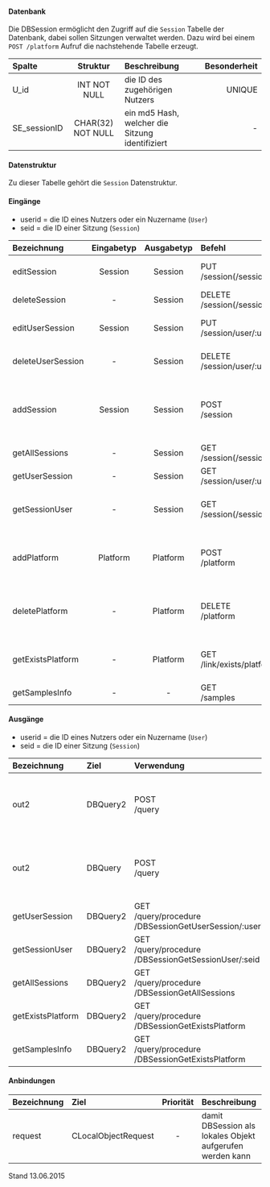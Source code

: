 <!--
  - @file de.md
  -
  - @license http://www.gnu.org/licenses/gpl-3.0.html GPL version 3
  -
  - @package OSTEPU (https://github.com/ostepu/system)
  - @since 0.3.4
  -
  - @author Till Uhlig <till.uhlig@student.uni-halle.de>
  - @date 2015
 -->

#### Datenbank
Die DBSession ermöglicht den Zugriff auf die `Session` Tabelle der Datenbank, dabei sollen
Sitzungen verwaltet werden.
Dazu wird bei einem `POST /platform` Aufruf die nachstehende Tabelle erzeugt.

| Spalte     | Struktur        | Beschreibung | Besonderheit |
| :------    |:---------:      | :------------| -----------: |
|U_id        |INT NOT NULL     | die ID des zugehörigen Nutzers |UNIQUE|
|SE_sessionID|CHAR(32) NOT NULL| ein md5 Hash, welcher die Sitzung identifiziert |-|

#### Datenstruktur
Zu dieser Tabelle gehört die `Session` Datenstruktur.

#### Eingänge
- userid = die ID eines Nutzers oder ein Nuzername (`User`)
- seid = die ID einer Sitzung (`Session`)

| Bezeichnung  | Eingabetyp  | Ausgabetyp | Befehl | Beschreibung |
| :----------- |:-----------:| :---------:| :----- | :----------- |
|editSession|Session|Session|PUT<br>/session(/session)/:seid| editiert eine existierende Sitzung |
|deleteSession|-|Session|DELETE<br>/session(/session)/:seid| entfernt eine Sitzung |
|editUserSession|Session|Session|PUT<br>/session/user/:userid| editiert die Sitzung eines Nutzers |
|deleteUserSession|-|Session|DELETE<br>/session/user/:userid| entfernt die Sitzung eines Nutzers |
|addSession|Session|Session|POST<br>/session| fügt eine neue Sitzung ein (sofern bereits eine existiert, wird diese überschrieben) |
|getAllSessions|-|Session|GET<br>/session(/session)| liefert alle Sitzungen |
|getUserSession|-|Session|GET<br>/session/user/:userid| die Sitzung eines Nutzers |
|getSessionUser|-|Session|GET<br>/session(/session)/:seid| die Sitzungsdaten zu einer Sitzungs-ID |
|addPlatform|Platform|Platform|POST<br>/platform|installiert dies zugehörige Tabelle und die Prozeduren für diese Plattform|
|deletePlatform|-|Platform|DELETE<br>/platform|entfernt die Tabelle und Prozeduren aus der Plattform|
|getExistsPlatform|-|Platform|GET<br>/link/exists/platform| prüft, ob die Tabelle und die Prozeduren existieren |
|getSamplesInfo|-|-|GET<br>/samples| ??? |

#### Ausgänge
- userid = die ID eines Nutzers oder ein Nuzername (`User`)
- seid = die ID einer Sitzung (`Session`)

| Bezeichnung  | Ziel  | Verwendung | Beschreibung |
| :----------- |:----- | :--------- | :----------- |
|out2|DBQuery2|POST<br>/query| wird für EDIT, DELETE<br>und POST<br>SQL-Templates verwendet |
|out2|DBQuery|POST<br>/query| wird für EDIT, DELETE<br>und POST<br>SQL-Templates verwendet |
|getUserSession|DBQuery2|GET<br>/query/procedure<br>/DBSessionGetUserSession/:userid| Prozeduraufruf |
|getSessionUser|DBQuery2|GET<br>/query/procedure<br>/DBSessionGetSessionUser/:seid| Prozeduraufruf |
|getAllSessions|DBQuery2|GET<br>/query/procedure<br>/DBSessionGetAllSessions| Prozeduraufruf |
|getExistsPlatform|DBQuery2|GET<br>/query/procedure<br>/DBSessionGetExistsPlatform| Prozeduraufruf |
|getSamplesInfo|DBQuery2|GET<br>/query/procedure<br>/DBSessionGetExistsPlatform| Prozeduraufruf |

#### Anbindungen
| Bezeichnung  | Ziel  | Priorität | Beschreibung |
| :----------- |:----- | :--------:| :------------|
|request|CLocalObjectRequest|-| damit DBSession als lokales Objekt aufgerufen werden kann |

Stand 13.06.2015